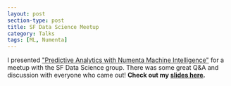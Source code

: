 ```yaml
---
layout: post
section-type: post
title: SF Data Science Meetup
category: Talks
tags: [ML, Numenta]
---
```

I presented ["Predictive Analytics with Numenta Machine Intelligence"](http://www.meetup.com/SF-Data-Science/events/232031072/) for a meetup with the SF Data Science group. There was some great Q&A and discussion with everyone who came out! **Check out my [slides here](https://drive.google.com/file/d/0B1_XUjaAXeV3SXJ5ZG1DcHJGZG8/view?usp=sharing).**